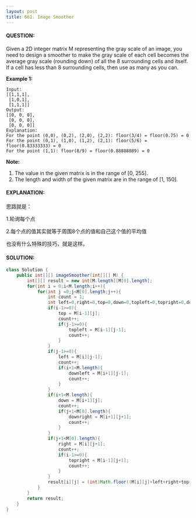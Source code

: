 ```yaml
---
layout: post
title: 661. Image Smoother
---
```


#### QUESTION:

Given a 2D integer matrix M representing the gray scale of an image, you need to design a smoother to make the gray scale of each cell becomes the average gray scale (rounding down) of all the 8 surrounding cells and itself. If a cell has less than 8 surrounding cells, then use as many as you can.

**Example 1:**

```
Input:
[[1,1,1],
 [1,0,1],
 [1,1,1]]
Output:
[[0, 0, 0],
 [0, 0, 0],
 [0, 0, 0]]
Explanation:
For the point (0,0), (0,2), (2,0), (2,2): floor(3/4) = floor(0.75) = 0
For the point (0,1), (1,0), (1,2), (2,1): floor(5/6) = floor(0.83333333) = 0
For the point (1,1): floor(8/9) = floor(0.88888889) = 0

```

**Note:**

1. The value in the given matrix is in the range of [0, 255].
2. The length and width of the given matrix are in the range of [1, 150].

#### EXPLANATION:

思路就是：

1.轮询每个点

2.每个点的值其实就等于周围8个点的值和自己这个值的平均值

也没有什么特殊的技巧，就是这样。

#### SOLUTION:

```JAVA
class Solution {
    public int[][] imageSmoother(int[][] M) {
        int[][] result = new int[M.length][M[0].length];
        for(int i = 0;i<M.length;i++){
            for(int j =0;j<M[0].length;j++){
                int count = 1;
                int left=0,right=0,top=0,down=0,topleft=0,topright=0,downleft=0,downright = 0;
                if(i-1>=0){
                    top = M[i-1][j];
                    count++;
                    if(j-1>=0){
                        topleft = M[i-1][j-1];
                        count++;
                    }
                }
                if(j-1>=0){
                    left = M[i][j-1];
                    count++;
                    if(i+1<M.length){
                        downleft = M[i+1][j-1];
                        count++;
                    }
                }
                if(i+1<M.length){
                    down = M[i+1][j];
                    count++;
                    if(j+1<M[0].length){
                        downright = M[i+1][j+1];
                        count++;
                    }
                }
                if(j+1<M[0].length){
                    right = M[i][j+1];
                    count++;
                    if(i-1>=0){
                        topright = M[i-1][j+1];
                        count++;
                    }
                }
                result[i][j] = (int)Math.floor((M[i][j]+left+right+top+down+topleft+topright+downleft+downright)/count);
            }
        }
        return result;
    }
}
```

